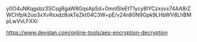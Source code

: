 y0O4uNKqgsbz3SCsgRgaW8GqsApSd+0mnlSleEtT1ycy8IYCzxsvx74AA8rZWChfpIk2uo3xXvRsxdz8okTeZkt04C3W+pE/v24n80N9Gpk9LHbWV8LhBMpLwVvLFXXr 

https://www.devglan.com/online-tools/aes-encryption-decryption
